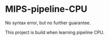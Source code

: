 # MIPS-pipeline-CPU

No syntax error, but no further guarantee.

This project is build when learning pipeline CPU.
